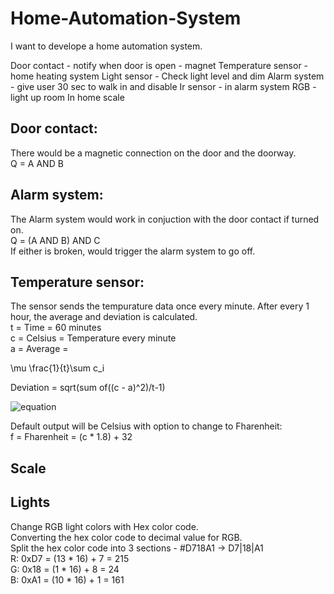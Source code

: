 # Home-Automation-System

I want to develope a home automation system.

Door contact - notify when door is open - magnet
Temperature sensor - home heating system
Light sensor -  Check light level and dim
Alarm system - give user 30 sec to walk in and disable
Ir sensor - in alarm system
RGB - light up room
In home scale

## Door contact:
There would be a magnetic connection on the door and the doorway. <br />
Q = A AND B
## Alarm system:
The Alarm system would work in conjuction with the door contact if turned on. <br />
Q = (A AND B) AND C <br />
If either is broken, would trigger the alarm system to go off.

## Temperature sensor:
The sensor sends the tempurature data once every minute. After every 1 hour, the average and deviation is calculated. <br />
t = Time = 60 minutes <br />
c = Celsius = Temperature every minute <br />
a = Average = 

\mu \frac{1}{t}\sum c_i

Deviation = sqrt(sum of((c - a)^2)/t-1)

![equation](https://user-images.githubusercontent.com/114096417/222480857-b17352bb-b963-4fe4-8874-51e6438808c5.png)

Default output will be Celsius with option to change to Fharenheit: <br />
f = Fharenheit = (c * 1.8) + 32

## Scale

## Lights
Change RGB light colors with Hex color code. <br />
Converting the hex color code to decimal value for RGB. <br />
Split the hex color code into 3 sections - #D718A1 -> D7|18|A1 <br />
R: 0xD7 = (13 * 16) + 7 = 215 <br />
G: 0x18 = (1 * 16) + 8 = 24 <br />
B: 0xA1 = (10 * 16) + 1 = 161 <br />


